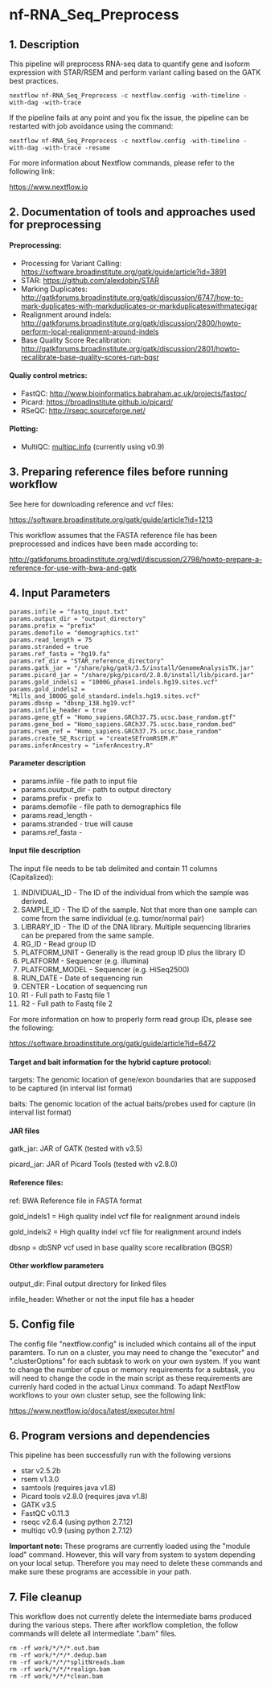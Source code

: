 # nf-RNA_Seq_Preprocess

## 1. Description
This pipeline will preprocess RNA-seq data to quantify gene and isoform expression with STAR/RSEM and perform variant calling based on the GATK best practices.
```
nextflow nf-RNA_Seq_Preprocess -c nextflow.config -with-timeline -with-dag -with-trace
```

If the pipeline fails at any point and you fix the issue, the pipeline can be restarted with job avoidance using the command:
```
nextflow nf-RNA_Seq_Preprocess -c nextflow.config -with-timeline -with-dag -with-trace -resume
```

For more information about Nextflow commands, please refer to the following link:

https://www.nextflow.io


## 2. Documentation of tools and approaches used for preprocessing
#### Preprocessing:
- Processing for Variant Calling: https://software.broadinstitute.org/gatk/guide/article?id=3891
- STAR: https://github.com/alexdobin/STAR
- Marking Duplicates: http://gatkforums.broadinstitute.org/gatk/discussion/6747/how-to-mark-duplicates-with-markduplicates-or-markduplicateswithmatecigar
- Realignment around indels: http://gatkforums.broadinstitute.org/gatk/discussion/2800/howto-perform-local-realignment-around-indels
- Base Quality Score Recalibration: http://gatkforums.broadinstitute.org/gatk/discussion/2801/howto-recalibrate-base-quality-scores-run-bqsr

#### Qualiy control metrics:
- FastQC: http://www.bioinformatics.babraham.ac.uk/projects/fastqc/
- Picard: https://broadinstitute.github.io/picard/
- RSeQC: http://rseqc.sourceforge.net/

#### Plotting:
- MultiQC: [multiqc.info](multiqc.info) (currently using v0.9)

## 3. Preparing reference files before running workflow
See here for downloading reference and vcf files:

https://software.broadinstitute.org/gatk/guide/article?id=1213

This workflow assumes that the FASTA reference file has been preprocessed and indices have been made according to:

http://gatkforums.broadinstitute.org/wdl/discussion/2798/howto-prepare-a-reference-for-use-with-bwa-and-gatk

## 4. Input Parameters
```
params.infile = "fastq_input.txt"
params.output_dir = "output_directory"
params.prefix = "prefix"
params.demofile = "demographics.txt"
params.read_length = 75
params.stranded = true
params.ref_fasta = "hg19.fa"
params.ref_dir = "STAR_reference_directory"
params.gatk_jar = "/share/pkg/gatk/3.5/install/GenomeAnalysisTK.jar"
params.picard_jar = "/share/pkg/picard/2.8.0/install/lib/picard.jar"
params.gold_indels1 = "1000G_phase1.indels.hg19.sites.vcf"
params.gold_indels2 = "Mills_and_1000G_gold_standard.indels.hg19.sites.vcf"
params.dbsnp = "dbsnp_138.hg19.vcf"
params.infile_header = true
params.gene_gtf = "Homo_sapiens.GRCh37.75.ucsc.base_random.gtf"
params.gene_bed = "Homo_sapiens.GRCh37.75.ucsc.base_random.bed"
params.rsem_ref = "Homo_sapiens.GRCh37.75.ucsc.base_random"
params.create_SE_Rscript = "createSEfromRSEM.R"
params.inferAncestry = "inferAncestry.R"
```
#### Parameter description
  - params.infile - file path to input file
  - params.ouutput_dir - path to output directory
  - params.prefix - prefix to 
  - params.demofile - file path to demographics file
  - params.read_length - 
  - params.stranded - true will cause
  - params.ref_fasta - 
#### Input file description
The input file needs to be tab delimited and contain 11 columns (Capitalized):
  1.  INDIVIDUAL_ID - The ID of the individual from which the sample was derived.
  2.  SAMPLE_ID - The ID of the sample. Not that more than one sample can come from the same individual (e.g. tumor/normal pair)
  3.  LIBRARY_ID - The ID of the DNA library. Multiple sequencing libraries can be prepared from the same sample.
  4.  RG_ID - Read group ID
  5.  PLATFORM_UNIT - Generally is the read group ID plus the library ID
  6.  PLATFORM - Sequencer (e.g. illumina)
  7.  PLATFORM_MODEL - Sequencer (e.g. HiSeq2500)
  8.  RUN_DATE - Date of sequencing run
  9.  CENTER - Location of sequencing run
  10. R1 - Full path to Fastq file 1
  11. R2 - Full path to Fastq file 2
  
For more information on how to properly form read group IDs, please see the following:

https://software.broadinstitute.org/gatk/guide/article?id=6472


#### Target and bait information for the hybrid capture protocol:
targets: The genomic location of gene/exon boundaries that are supposed to be captured (in interval list format)

baits: The genomic location of the actual baits/probes used for capture (in interval list format)

#### JAR files
gatk_jar: JAR of GATK (tested with v3.5)

picard_jar: JAR of Picard Tools (tested with v2.8.0)

#### Reference files:
ref: BWA Reference file in FASTA format

gold_indels1 = High quality indel vcf file for realignment around indels

gold_indels2 = High quality indel vcf file for realignment around indels

dbsnp = dbSNP vcf used in base quality score recalibration (BQSR)

#### Other workflow parameters
output_dir: Final output directory for linked files

infile_header: Whether or not the input file has a header


## 5. Config file
The config file "nextflow.config" is included which contains all of the input paramters. To run on a cluster, you may need to change the "executor" and ".clusterOptions" for each subtask to work on your own system. If you want to change the number of cpus or memory requirements for a subtask, you will need to change the code in the main script as these requirements are currenly hard coded in the actual Linux command. To adapt NextFlow workflows to your own cluster setup, see the following link: 

https://www.nextflow.io/docs/latest/executor.html

## 6. Program versions and dependencies
This pipeline has been successfully run with the following versions
  - star v2.5.2b
  - rsem v1.3.0
  - samtools (requires java v1.8)
  - Picard tools v2.8.0 (requires java v1.8)
  - GATK v3.5
  - FastQC v0.11.3
  - rseqc v2.6.4 (using python 2.7.12)
  - multiqc v0.9 (using python 2.7.12)

**Important note:** These programs are currently loaded using the "module load" command. However, this will vary from system to system depending on your local setup. Therefore you may need to delete these commands and make sure these programs are accessible in your path.

## 7. File cleanup
This workflow does not currently delete the intermediate bams produced during the various steps. There after workflow completion, the follow commands will delete all intermediate ".bam" files.

```
rm -rf work/*/*/*.out.bam
rm -rf work/*/*/*.dedup.bam
rm -rf work/*/*/*splitNreads.bam
rm -rf work/*/*/*realign.bam
rm -rf work/*/*/*clean.bam

```





